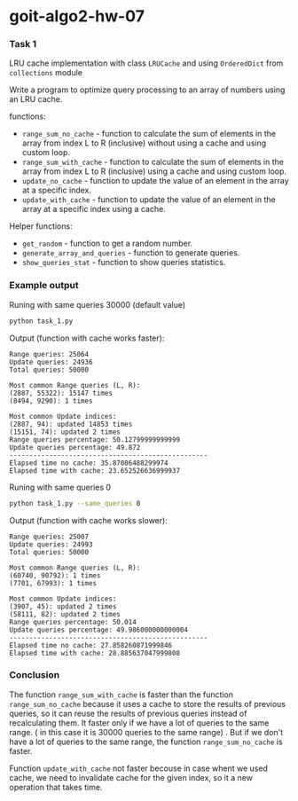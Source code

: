 # goit-algo2-hw-07

### Task 1


LRU cache implementation with  class `LRUCache` and  using `OrderedDict` from `collections` module

Write a program to optimize query processing to an array of numbers using an LRU cache.

functions:
- `range_sum_no_cache` - function to calculate the sum of elements in the array from index L to R (inclusive) without using a cache and using custom loop.
- `range_sum_with_cache` - function to calculate the sum of elements in the array from index L to R (inclusive) using a cache and using custom loop.
- `update_no_cache` - function to update the value of an element in the array at a specific index.
- `update_with_cache` - function to update the value of an element in the array at a specific index using a cache.


Helper functions:
- `get_random` - function to get a random number.
- `generate_array_and_queries` - function to generate queries.
- `show_queries_stat` - function to show queries statistics.


### Example output

Runing with same queries 30000 (default value)

```bash
python task_1.py
```

Output (function with cache works faster):

```
Range queries: 25064
Update queries: 24936
Total queries: 50000

Most common Range queries (L, R):
(2887, 55322): 15147 times
(8494, 9290): 1 times

Most common Update indices:
(2887, 94): updated 14853 times
(15151, 74): updated 2 times
Range queries percentage: 50.12799999999999
Update queries percentage: 49.872
--------------------------------------------------
Elapsed time no cache: 35.87086488299974
Elapsed time with cache: 23.652526636999937
```

Runing with same queries 0



```bash
python task_1.py --same_queries 0
```

Output (function with cache works slower):

```
Range queries: 25007
Update queries: 24993
Total queries: 50000

Most common Range queries (L, R):
(60740, 90792): 1 times
(7701, 67993): 1 times

Most common Update indices:
(3907, 45): updated 2 times
(58111, 82): updated 2 times
Range queries percentage: 50.014
Update queries percentage: 49.986000000000004
--------------------------------------------------
Elapsed time no cache: 27.858260871999846
Elapsed time with cache: 28.885637047999808
```


### Conclusion


The function `range_sum_with_cache` is faster than the function `range_sum_no_cache` because it uses a cache to store the results of previous queries, so it can reuse the results of previous queries instead of recalculating them. It faster only if we have a lot of queries to the same range. ( in this case it is 30000 queries to the same range) . But if we don't have a lot of queries to the same range, the function `range_sum_no_cache` is faster. 

Function `update_with_cache` not faster becouse in case whent we used cache, we need to invalidate cache for the given index, so it a new operation that takes time. 
